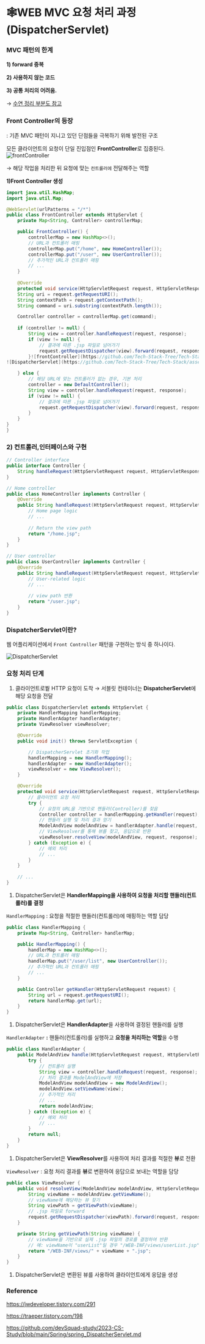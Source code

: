# 🕸️WEB MVC 요청 처리 과정(DispatcherServlet)

### MVC 패턴의 한계

**1) forward 중복**

**2) 사용하지 않는 코드**

**3) 공통 처리의 어려움.**

→ [수연 정리 부분도 참고](https://github.com/Tech-Stack-Tree/Tech-Stack/blob/main/Computer_Science/Java/%EC%88%98%EC%97%B0/MVC%20%ED%8C%A8%ED%84%B4.md)

### Front Controller의 등장

: 기존 MVC 패턴이 지니고 있던 단점들을 극복하기 위해 발전된 구조

모든 클라이언트의 요청이 단일 진입점인 **FrontController**로 집중된다.
![frontController](https://github.com/Tech-Stack-Tree/Tech-Stack/assets/79103761/48eb58c4-06a8-402d-8592-e1e6cd37161c)

→ 해당 작업을 처리한 뒤 요청에 맞는 `컨트롤러에` 전달해주는 역할

**1)Front Controller 생성**


```java
import java.util.HashMap;
import java.util.Map;

@WebServlet(urlPatterns = "/*")
public class FrontController extends HttpServlet {
    private Map<String, Controller> controllerMap;

    public FrontController() {
        controllerMap = new HashMap<>();
        // URL과 컨트롤러 매핑
        controllerMap.put("/home", new HomeController());
        controllerMap.put("/user", new UserController());
        // 추가적인 URL과 컨트롤러 매핑
        // ...
    }
    
    @Override
    protected void service(HttpServletRequest request, HttpServletResponse response) throws ServletException, IOException {
    String uri = request.getRequestURI();
    String contextPath = request.getContextPath();
    String command = uri.substring(contextPath.length());

    Controller controller = controllerMap.get(command);
    
    if (controller != null) {
        String view = controller.handleRequest(request, response);
        if (view != null) {
            // 결과에 따른 .jsp 파일로 넘어가기
            request.getRequestDispatcher(view).forward(request, response);
        }![frontController](https://github.com/Tech-Stack-Tree/Tech-Stack/assets/79103761/08a65096-7886-447f-a309-22922746565f)
![DispatcherServlet](https://github.com/Tech-Stack-Tree/Tech-Stack/assets/79103761/575c7573-0da5-4a95-9bd8-6f445c8f8454)

    } else {
        // 해당 URL에 맞는 컨트롤러가 없는 경우, 기본 처리
        controller = new DefaultController();
        String view = controller.handleRequest(request, response);
        if (view != null) {
            // 결과에 따른 .jsp 파일로 넘어가기
            request.getRequestDispatcher(view).forward(request, response);
        }
    }
}
}
```

### 2) 컨트롤러,인터페이스와 구현

```java
// Controller interface
public interface Controller {
    String handleRequest(HttpServletRequest request, HttpServletResponse response);
}

// Home controller
public class HomeController implements Controller {
    @Override
    public String handleRequest(HttpServletRequest request, HttpServletResponse response) {
        // Home page logic
        // ...
        
        // Return the view path
        return "/home.jsp";
    }
}

// User controller
public class UserController implements Controller {
    @Override
    public String handleRequest(HttpServletRequest request, HttpServletResponse response) {
        // User-related logic
        // ...
        
        // view path 반환
        return "/user.jsp";
    }
}
```

### DispatcherServlet이란?

웹 어플리케이션에서 `Front Controller` 패턴을 구현하는 방식 중 하나이다.

![DispatcherServlet](https://github.com/Tech-Stack-Tree/Tech-Stack/assets/79103761/4509ae1e-3b90-4d59-bc31-6d96aad3739f)

### 요청 처리 단계

1. 클라이언트로붵 HTTP 요청이 도착 → 서블릿 컨테이너는 **DispatcherServlet**에 해당 요청을 전달

```java
public class DispatcherServlet extends HttpServlet {
    private HandlerMapping handlerMapping;
    private HandlerAdapter handlerAdapter;
    private ViewResolver viewResolver;

    @Override
    public void init() throws ServletException {

        // DispatcherServlet 초기화 작업
        handlerMapping = new HandlerMapping();
        handlerAdapter = new HandlerAdapter();
        viewResolver = new ViewResolver();
    }

    @Override
    protected void service(HttpServletRequest request, HttpServletResponse response) throws ServletException, IOException {
        // 클라이언트 요청 처리
        try {
            // 요청의 URL을 기반으로 핸들러(Controller)를 찾음
            Controller controller = handlerMapping.getHandler(request);
            // 핸들러 실행 및 처리 결과 얻기
            ModelAndView modelAndView = handlerAdapter.handle(request, response, controller);
            // ViewResolver를 통해 뷰를 찾고, 응답으로 반환
            viewResolver.resolveView(modelAndView, request, response);
        } catch (Exception e) {
            // 예외 처리
            // ...
        }
    }
    
    // ...
}
```

1. DispatcherServlet은 **HandlerMapping을 사용하여 요청을 처리할 핸들러(컨트롤러)를 결정**

`HandlerMapping` : 요청을 적절한 핸들러(컨트롤러)에 매핑하는 역할 담당

```java
public class HandlerMapping {
    private Map<String, Controller> handlerMap;

    public HandlerMapping() {
        handlerMap = new HashMap<>();
        // URL과 컨트롤러 매핑
        handlerMap.put("/user/list", new UserController());
        // 추가적인 URL과 컨트롤러 매핑
        // ...
    }

    public Controller getHandler(HttpServletRequest request) {
        String url = request.getRequestURI();
        return handlerMap.get(url);
    }
}
```

1. DispatcherServlet은 **HandlerAdapter**을 사용하여 결정된 핸들러를 실행

`HandlerAdapter` ********:******** 핸들러(컨트롤러)를 실행하고 **요청을 처리하는 역할**을 수행

```java
public class HandlerAdapter {
    public ModelAndView handle(HttpServletRequest request, HttpServletResponse response, Controller controller) {
        try {
            // 컨트롤러 실행
            String view = controller.handleRequest(request, response);
            // 처리 결과를 ModelAndView에 저장
            ModelAndView modelAndView = new ModelAndView();
            modelAndView.setViewName(view);
            // 추가적인 처리
            // ...
            return modelAndView;
        } catch (Exception e) {
            // 예외 처리
            // ...
        }
        return null;
    }
}
```

1. DispatcherServlet은 **ViewResolver**를 사용하여 처리 결과를 적절한 **뷰**로 전환

`ViewResolver` : 요청 처리 결과를 **뷰**로 변환하여 응답으로 보내는 역할을 담당

```java
public class ViewResolver {
    public void resolveView(ModelAndView modelAndView, HttpServletRequest request, HttpServletResponse response) throws ServletException, IOException {
        String viewName = modelAndView.getViewName();
        // viewName에 해당하는 뷰 찾기
        String viewPath = getViewPath(viewName);
        // .jsp 파일로 forward
        request.getRequestDispatcher(viewPath).forward(request, response);
    }

    private String getViewPath(String viewName) {
        // viewName을 기반으로 실제 .jsp 파일의 경로를 결정하여 반환
        // 예: viewName이 "userList"일 경우 "/WEB-INF/views/userList.jsp"를 반환
        return "/WEB-INF/views/" + viewName + ".jsp";
    }
}
```

1. DispatcherServlet은 변환된 뷰를 사용하여 클라이언트에게 응답을 생성



### Reference

https://jwdeveloper.tistory.com/291

https://traeper.tistory.com/198

https://github.com/devSquad-study/2023-CS-Study/blob/main/Spring/spring_DispatcherServlet.md
